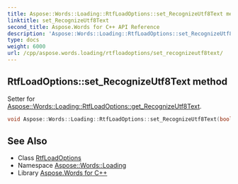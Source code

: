 ```yaml
---
title: Aspose::Words::Loading::RtfLoadOptions::set_RecognizeUtf8Text method
linktitle: set_RecognizeUtf8Text
second_title: Aspose.Words for C++ API Reference
description: 'Aspose::Words::Loading::RtfLoadOptions::set_RecognizeUtf8Text method. Setter for Aspose::Words::Loading::RtfLoadOptions::get_RecognizeUtf8Text in C++.'
type: docs
weight: 6000
url: /cpp/aspose.words.loading/rtfloadoptions/set_recognizeutf8text/
---
```

## RtfLoadOptions::set_RecognizeUtf8Text method


Setter for [Aspose::Words::Loading::RtfLoadOptions::get_RecognizeUtf8Text](../get_recognizeutf8text/).

```cpp
void Aspose::Words::Loading::RtfLoadOptions::set_RecognizeUtf8Text(bool value)
```

## See Also

* Class [RtfLoadOptions](../)
* Namespace [Aspose::Words::Loading](../../)
* Library [Aspose.Words for C++](../../../)
